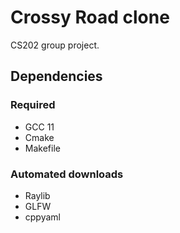 # Crossy Road clone
CS202 group project.

## Dependencies
### Required
- GCC 11
- Cmake 
- Makefile
### Automated downloads
- Raylib
- GLFW 
- cppyaml

